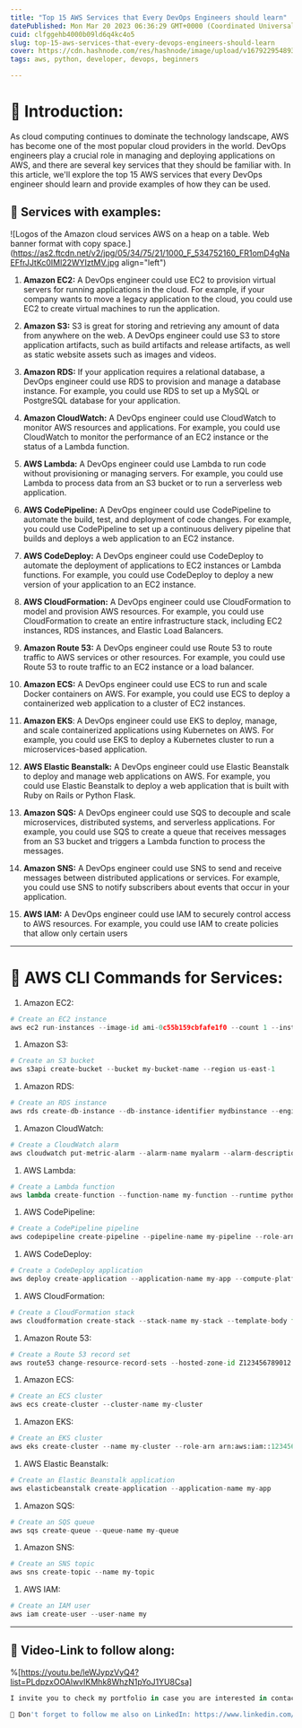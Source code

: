 ```yaml
---
title: "Top 15 AWS Services that Every DevOps Engineers should learn"
datePublished: Mon Mar 20 2023 06:36:29 GMT+0000 (Coordinated Universal Time)
cuid: clfggehb4000b09ld6q4kc4o5
slug: top-15-aws-services-that-every-devops-engineers-should-learn
cover: https://cdn.hashnode.com/res/hashnode/image/upload/v1679229548937/aafbe6f0-0597-4f9d-81f8-0e3a0157f063.jpeg
tags: aws, python, developer, devops, beginners

---
```


# **📍 Introduction:**

As cloud computing continues to dominate the technology landscape, AWS has become one of the most popular cloud providers in the world. DevOps engineers play a crucial role in managing and deploying applications on AWS, and there are several key services that they should be familiar with. In this article, we'll explore the top 15 AWS services that every DevOps engineer should learn and provide examples of how they can be used.

## **📍 Services with examples:**

![Logos of the Amazon cloud services AWS on a heap on a table. Web banner format with copy space.](https://as2.ftcdn.net/v2/jpg/05/34/75/21/1000_F_534752160_FR1omD4gNaEFfrJJtKc0IMl22WYIztMV.jpg align="left")

1. **Amazon EC2:** A DevOps engineer could use EC2 to provision virtual servers for running applications in the cloud. For example, if your company wants to move a legacy application to the cloud, you could use EC2 to create virtual machines to run the application.
    
2. **Amazon S3:** S3 is great for storing and retrieving any amount of data from anywhere on the web. A DevOps engineer could use S3 to store application artifacts, such as build artifacts and release artifacts, as well as static website assets such as images and videos.
    
3. **Amazon RDS:** If your application requires a relational database, a DevOps engineer could use RDS to provision and manage a database instance. For example, you could use RDS to set up a MySQL or PostgreSQL database for your application.
    
4. **Amazon CloudWatch:** A DevOps engineer could use CloudWatch to monitor AWS resources and applications. For example, you could use CloudWatch to monitor the performance of an EC2 instance or the status of a Lambda function.
    
5. **AWS Lambda:** A DevOps engineer could use Lambda to run code without provisioning or managing servers. For example, you could use Lambda to process data from an S3 bucket or to run a serverless web application.
    
6. **AWS CodePipeline:** A DevOps engineer could use CodePipeline to automate the build, test, and deployment of code changes. For example, you could use CodePipeline to set up a continuous delivery pipeline that builds and deploys a web application to an EC2 instance.
    
7. **AWS CodeDeploy:** A DevOps engineer could use CodeDeploy to automate the deployment of applications to EC2 instances or Lambda functions. For example, you could use CodeDeploy to deploy a new version of your application to an EC2 instance.
    
8. **AWS CloudFormation:** A DevOps engineer could use CloudFormation to model and provision AWS resources. For example, you could use CloudFormation to create an entire infrastructure stack, including EC2 instances, RDS instances, and Elastic Load Balancers.
    
9. **Amazon Route 53:** A DevOps engineer could use Route 53 to route traffic to AWS services or other resources. For example, you could use Route 53 to route traffic to an EC2 instance or a load balancer.
    
10. **Amazon ECS:** A DevOps engineer could use ECS to run and scale Docker containers on AWS. For example, you could use ECS to deploy a containerized web application to a cluster of EC2 instances.
    
11. **Amazon EKS**: A DevOps engineer could use EKS to deploy, manage, and scale containerized applications using Kubernetes on AWS. For example, you could use EKS to deploy a Kubernetes cluster to run a microservices-based application.
    
12. **AWS Elastic Beanstalk:** A DevOps engineer could use Elastic Beanstalk to deploy and manage web applications on AWS. For example, you could use Elastic Beanstalk to deploy a web application that is built with Ruby on Rails or Python Flask.
    
13. **Amazon SQS:** A DevOps engineer could use SQS to decouple and scale microservices, distributed systems, and serverless applications. For example, you could use SQS to create a queue that receives messages from an S3 bucket and triggers a Lambda function to process the messages.
    
14. **Amazon SNS:** A DevOps engineer could use SNS to send and receive messages between distributed applications or services. For example, you could use SNS to notify subscribers about events that occur in your application.
    
15. **AWS IAM:** A DevOps engineer could use IAM to securely control access to AWS resources. For example, you could use IAM to create policies that allow only certain users
    

---

# **📢 AWS CLI Commands for Services:**

1. Amazon EC2:
    

```python
# Create an EC2 instance
aws ec2 run-instances --image-id ami-0c55b159cbfafe1f0 --count 1 --instance-type t2.micro --key-name my-key-pair --security-group-ids sg-12345678
```

1. Amazon S3:
    

```python
# Create an S3 bucket
aws s3api create-bucket --bucket my-bucket-name --region us-east-1
```

1. Amazon RDS:
    

```python
# Create an RDS instance
aws rds create-db-instance --db-instance-identifier mydbinstance --engine mysql --db-instance-class db.t2.micro --allocated-storage 20 --master-username mymasteruser --master-user-password mymasterpassword
```

1. Amazon CloudWatch:
    

```python
# Create a CloudWatch alarm
aws cloudwatch put-metric-alarm --alarm-name myalarm --alarm-description "My alarm description" --metric-name CPUUtilization --namespace AWS/EC2 --statistic Average --period 300 --threshold 80 --comparison-operator GreaterThanThreshold --dimensions Name=InstanceId,Value=i-12345678 --evaluation-periods 2 --alarm-actions arn:aws:sns:us-east-1:123456789012:mytopic
```

1. AWS Lambda:
    

```python
# Create a Lambda function
aws lambda create-function --function-name my-function --runtime python3.8 --role arn:aws:iam::123456789012:role/lambda-execution-role --handler index.lambda_handler --code S3Bucket=my-bucket,S3Key=my-function.zip
```

1. AWS CodePipeline:
    

```python
# Create a CodePipeline pipeline
aws codepipeline create-pipeline --pipeline-name my-pipeline --role-arn arn:aws:iam::123456789012:role/CodePipelineServiceRole --cli-input-json file://pipeline.json
```

1. AWS CodeDeploy:
    

```python
# Create a CodeDeploy application
aws deploy create-application --application-name my-app --compute-platform Server
```

1. AWS CloudFormation:
    

```python
# Create a CloudFormation stack
aws cloudformation create-stack --stack-name my-stack --template-body file://my-template.json --parameters ParameterKey=Param1,ParameterValue=value1 ParameterKey=Param2,ParameterValue=value2
```

1. Amazon Route 53:
    

```python
# Create a Route 53 record set
aws route53 change-resource-record-sets --hosted-zone-id Z123456789012 --change-batch file://record-set.json
```

1. Amazon ECS:
    

```python
# Create an ECS cluster
aws ecs create-cluster --cluster-name my-cluster
```

1. Amazon EKS:
    

```python
# Create an EKS cluster
aws eks create-cluster --name my-cluster --role-arn arn:aws:iam::123456789012:role/eks-service-role --resources-vpc-config subnetIds=subnet-12345678,subnet-23456789,securityGroupIds=sg-12345678
```

1. AWS Elastic Beanstalk:
    

```python
# Create an Elastic Beanstalk application
aws elasticbeanstalk create-application --application-name my-app
```

1. Amazon SQS:
    

```python
# Create an SQS queue
aws sqs create-queue --queue-name my-queue
```

1. Amazon SNS:
    

```python
# Create an SNS topic
aws sns create-topic --name my-topic
```

1. AWS IAM:
    

```python
# Create an IAM user
aws iam create-user --user-name my
```

---

## **🔹 Video-Link to follow along:**

%[https://youtu.be/leWJypzVyQ4?list=PLdpzxOOAlwvIKMhk8WhzN1pYoJ1YU8Csa] 

```python
I invite you to check my portfolio in case you are interested in contacting me for a project!. Prasad Suman Mohan

🔵 Don't forget to follow me also on LinkedIn: https://www.linkedin.com/in/prasad-suman-mohan/
```